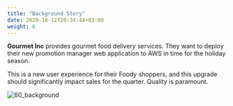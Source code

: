 ```yaml
---
title: "Background Story"
date: 2020-10-12T20:34:44+03:00
weight: 6
---
```


__Gourmet Inc__ provides gourmet food delivery services. They want to deploy their new promotion manager web application to AWS in time for the holiday season.

This is a new user experience for their Foody shoppers, and this upgrade should significantly impact sales for the quarter. Quality is paramount.

 ![60_background](/images/intro/Gourmet_inc_logo.png)
